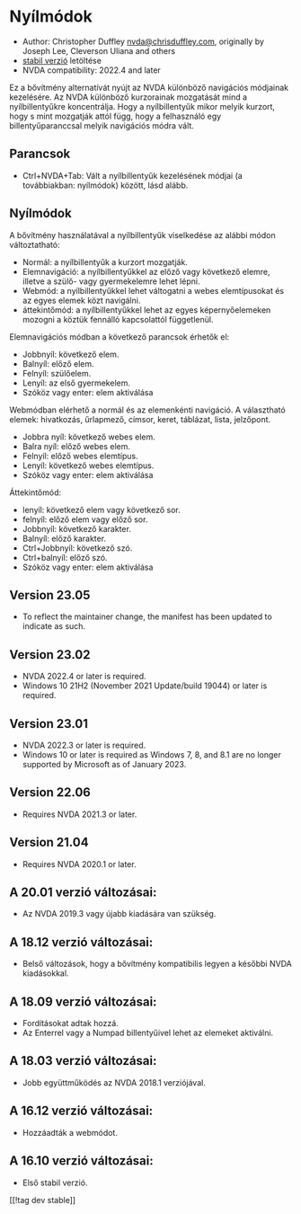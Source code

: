 # Nyílmódok #

* Author: Christopher Duffley <nvda@chrisduffley.com>, originally by Joseph
  Lee, Cleverson Uliana and others
* [stabil verzió][1] letöltése
* NVDA compatibility: 2022.4 and later

Ez a bővítmény alternatívát nyújt az NVDA különböző navigációs módjainak
kezelésére. Az NVDA különböző kurzorainak mozgatását mind a nyílbillentyűkre
koncentrálja. Hogy a nyílbillentyűk mikor melyik kurzort, hogy s mint
mozgatják attól függ, hogy a felhasználó egy billentyűparanccsal melyik
navigációs módra vált.

## Parancsok

* Ctrl+NVDA+Tab: Vált a nyílbillentyűk kezelésének módjai (a továbbiakban:
  nyílmódok) között, lásd alább.

## Nyílmódok

A bővítmény használatával a nyílbillentyűk viselkedése az alábbi módon
változtatható:

* Normál: a nyílbillentyűk a kurzort mozgatják.
* Elemnavigáció: a nyílbillentyűkkel az előző vagy következő elemre, illetve
  a szülő- vagy gyermekelemre lehet lépni.
* Webmód: a nyílbillentyűkkel lehet váltogatni a webes elemtípusokat és az
  egyes elemek közt navigálni.
* áttekintőmód: a nyílbillentyűkkel lehet az egyes képernyőelemeken mozogni
  a köztük fennálló kapcsolattól függetlenül.

Elemnavigációs módban a következő parancsok érhetők el:

* Jobbnyíl: következő elem.
* Balnyíl: előző elem.
* Felnyíl: szülőelem.
* Lenyíl: az első gyermekelem.
* Szóköz vagy enter: elem aktiválása

Webmódban elérhető a normál és az elemenkénti navigáció. A választható
elemek: hivatkozás, űrlapmező, címsor, keret, táblázat, lista, jelzőpont.

* Jobbra nyíl: következő webes elem.
* Balra nyíl: előző webes elem.
* Felnyíl: előző webes elemtípus.
* Lenyíl: következő webes elemtípus.
* Szóköz vagy enter: elem aktiválása

Áttekintőmód:

* lenyíl: következő elem vagy következő sor.
* felnyíl: előző elem vagy előző sor.
* Jobbnyíl: következő karakter.
* Balnyíl: előző karakter.
* Ctrl+Jobbnyíl: következő szó.
* Ctrl+balnyíl: előző szó.
* Szóköz vagy enter: elem aktiválása

## Version 23.05

* To reflect the maintainer change, the manifest has been updated to
  indicate as such.

## Version 23.02

* NVDA 2022.4 or later is required.
* Windows 10 21H2 (November 2021 Update/build 19044) or later is required.

## Version 23.01

* NVDA 2022.3 or later is required.
* Windows 10 or later is required as Windows 7, 8, and 8.1 are no longer
  supported by Microsoft as of January 2023.

## Version 22.06

* Requires NVDA 2021.3 or later.

## Version 21.04

* Requires NVDA 2020.1 or later.

## A 20.01 verzió változásai:

* Az NVDA 2019.3 vagy újabb kiadására van szükség.

## A 18.12 verzió változásai:

* Belső változások, hogy a bővítmény kompatibilis legyen a későbbi NVDA
  kiadásokkal.

## A 18.09 verzió változásai:

* Fordításokat adtak hozzá.
* Az Enterrel vagy a Numpad billentyűivel lehet az elemeket aktiválni.

## A 18.03 verzió változásai:

* Jobb együttműködés az NVDA 2018.1 verziójával.

## A 16.12 verzió változásai:

* Hozzáadták a webmódot.

## A 16.10 verzió változásai:

* Első stabil verzió.

[[!tag dev stable]]

[1]: https://www.nvaccess.org/addonStore/legacy?file=objPad

